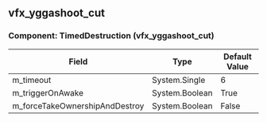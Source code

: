 ## vfx_yggashoot_cut

### Component: TimedDestruction (vfx_yggashoot_cut)

|Field|Type|Default Value|
|---|---|---|
|m_timeout|System.Single|6|
|m_triggerOnAwake|System.Boolean|True|
|m_forceTakeOwnershipAndDestroy|System.Boolean|False|


